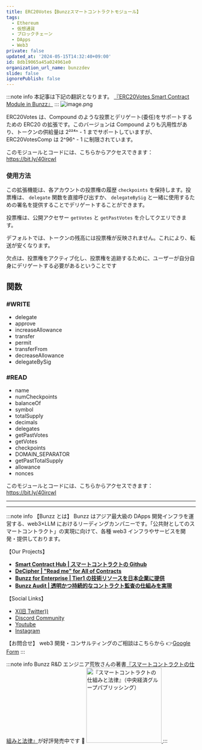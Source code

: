 ```yaml
---
title: ERC20Votes【Bunzzスマートコントラクトモジュール】
tags:
  - Ethereum
  - 仮想通貨
  - ブロックチェーン
  - DApps
  - Web3
private: false
updated_at: '2024-05-15T14:32:40+09:00'
id: 8db19065a45a024961e0
organization_url_name: bunzzdev
slide: false
ignorePublish: false
---
```

:::note info
本記事は下記の翻訳となります。
[『ERC20Votes Smart Contract Module in Bunzz』](https://blog.bunzz.dev/erc20votes-smart-contract-module-in-bunzz/)
:::
![image.png](https://qiita-image-store.s3.ap-northeast-1.amazonaws.com/0/1926720/8d767f6b-c0d3-06ca-5388-893b64315171.png)

ERC20Votes は、Compound のような投票とデリゲート(委任)をサポートするための ERC20 の拡張です。このバージョンは Compound よりも汎用性があり、トークンの供給量は 2²²⁴^ - 1 までサポートしていますが、ERC20VotesComp は 2^96^ - 1 に制限されています。

このモジュールとコードには、こちらからアクセスできます：https://bit.ly/40ircwI

### 使用方法

この拡張機能は、各アカウントの投票権の履歴 `checkpoints` を保持します。投票権は、 `delegate` 関数を直接呼び出すか、 `delegateBySig` と一緒に使用するための署名を提供することでデリゲートすることができます。

投票権は、公開アクセサー `getVotes` と `getPastVotes` を介してクエリできます。

デフォルトでは、トークンの残高には投票権が反映されません。これにより、転送が安くなります。

欠点は、投票権をアクティブ化し、投票権を追跡するために、ユーザーが自分自身にデリゲートする必要があるということです

## 関数

### #WRITE

- delegate
- approve
- increaseAllowance
- transfer
- permit
- transferFrom
- decreaseAllowance
- delegateBySig

### #READ

- name
- numCheckpoints
- balanceOf
- symbol
- totalSupply
- decimals
- delegates
- getPastVotes
- getVotes
- checkpoints
- DOMAIN_SEPARATOR
- getPastTotalSupply
- allowance
- nonces

このモジュールとコードには、こちらからアクセスできます：https://bit.ly/40ircwI

---

---

:::note info
【Bunzz とは】
Bunzz はアジア最大級の DApps 開発インフラを運営する、web3×LLM におけるリーディングカンパニーです。「公共財としてのスマートコントラクト」の実現に向けて、各種 web3 インフラやサービスを開発・提供しております。

【Our Projects】

- **[Smart Contract Hub | スマートコントラクトの Github](https://www.bunzz.dev/)**
- **[DeCipher | "Read me" for All of Contracts](https://www.bunzz.dev/decipher)**
- **[Bunzz for Enterprise | Tier1 の技術リソースを日本企業に提供](https://enterprise.bunzz.dev/ja)**
- **[Bunzz Audit | 透明かつ持続的なコントラクト監査の仕組みを実現](hhttps://www.bunzz.dev/audit)**

【Social Links】

- [X(旧 Twitter))](https://twitter.com/BunzzDev)
- [Discord Community](https://t.co/6hHgssJdvW)
- [Youtube](https://www.youtube.com/@bunzzdev)
- [Instagram](https://www.instagram.com/bunzzdev/)

【お問合せ】
web3 開発・コンサルティングのご相談はこちらから 👉[Google Form](https://forms.gle/4tgQjWSw2MMMZW6E6)
:::

:::note info
Bunzz R&D エンジニア荒牧さんの著書[『スマートコントラクトの仕組みと法律』](https://amzn.to/3V03sNH)が好評発売中です 📕
<a href="https://amzn.to/3V03sNH" rel="nofollow" referrerpolicy="no-referrer-when-downgrade">
<img
    src="https://m.media-amazon.com/images/I/81wopoZ1K4L._SY522_.jpg"
    alt="『スマートコントラクトの仕組みと法律』（中央経済グループパブリッシング）"
    width="200px"
    height="auto"
    Style="border: 0px;"
  />
</a>
:::
